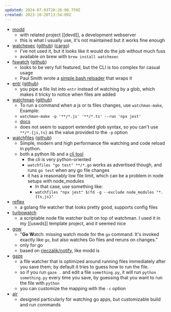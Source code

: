 ```yaml
---
updated: 2024-07-03T20:28:08.759Z
created: 2023-10-20T13:54:09Z
---
```

- [modd](https://github.com/cortesi/modd)
	- with related project [[devd]], a development webserver
	- this is what I usually use, it's not maintained but it works fine enough
- [watchexec](https://watchexec.github.io/) ([github](https://github.com/watchexec/watchexec)) ([cargo](https://lib.rs/crates/watchexec-cli))
	- I've not used it, but it looks like it would do the job without much fuss
	- available on brew with `brew install watchexec`
- [fswatch](https://emcrisostomo.github.io/fswatch/) ([github](https://github.com/emcrisostomo/fswatch))
	- looks to be very full featured, but the CLI is too complex for casual usage
	- Paul Smith wrote a [simple bash reloader](https://github.com/paulsmith/reloader.sh) that wraps it
- [entr](http://eradman.com/entrproject/) ([github](https://github.com/eradman/entr))
	- you pipe a file list into `entr` instead of watching by a glob, which makes it tricky to notice when files are added
- [watchman](https://facebook.github.io/watchman/) ([github](https://github.com/facebook/watchman))
	- To run a command when a js or ts files changes, use `watchman-make`, Example:
	- `watchman-make -p '**/*.js' '**/*.ts' --run 'npx jest'`
	- [docs](https://facebook.github.io/watchman/docs/watchman-make)
	- does not seem to support extended glob syntax, so you can't use `**/*.{js,ts}` as the value provided to the `-p` option
- [watchfiles](https://watchfiles.helpmanual.io/) ([github](https://github.com/samuelcolvin/watchfiles))
	- Simple, modern and high performance file watching and code reload in python.
	- both a python lib and a [cli tool](https://watchfiles.helpmanual.io/cli/)
		- the cli is very python-oriented
		- `watchfiles "go test" **/*.go` works as advertised though, and runs `go test` when any go file changes
		- it has a reasonably low file limit, which can be a problem in node setups with node_modules
			- In that case, use something like:
			- `watchfiles "npx jest" $(fd -g --exclude node_modules "*.{ts,js}"`
- [reflex](https://github.com/cespare/reflex)
	- a golang file watcher that looks pretty good, supports config files
- [turbowatch](https://github.com/gajus/turbowatch/)
	- a scriptable node file watcher built on top of watchman. I used it in my [[uswds]] template project, and it seemed nice
- [gow](https://github.com/mitranim/gow) 
	- "**Go** **W**atch: missing watch mode for the `go` command. It's invoked exactly like `go`, but also watches Go files and reruns on changes."
	- only for go
	- based on [rjeczalik/notify](github.com/rjeczalik/notify), like modd is
- [gaze](https://github.com/wtetsu/gaze) 
	- a file watcher that is optimized around running files immediately after you save them; by default it tries to guess how to run the file.
	- so if you run `gaze .` and edit a file `something.py`, it will run `python something.py` every time you save, by guessing that you want to run the file with `python`
	- you can customize the mapping with the `-c` option
- [air](https://github.com/air-verse/air)
	- designed particularly for watching go apps, but customizable build and run commands